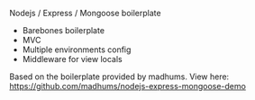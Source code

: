 Nodejs / Express / Mongoose boilerplate

- Barebones boilerplate
- MVC 
- Multiple environments config
- Middleware for view locals

Based on the boilerplate provided by madhums. View here:
https://github.com/madhums/nodejs-express-mongoose-demo

